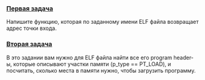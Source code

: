### [Первая задача](elf_1.cpp)

Напишите функцию, которая по заданному имени ELF файла возвращает адрес точки входа.


### [Вторая задача](elf_2.cpp)

В это задании вам нужно для ELF файла найти все его program header-ы, которые описывают участки памяти (p_type == PT_LOAD), и посчитать, сколько места в памяти нужно, чтобы загрузить программу.